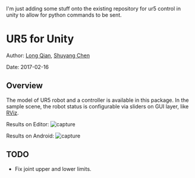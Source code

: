
I'm just adding some stuff onto the existing repository for ur5 control in unity to allow for python commands to be sent.

UR5 for Unity
===
Author: [Long Qian](http://longqian.me/aboutme), [Shuyang Chen](https://www.linkedin.com/in/shuyang-shawn-chen-346ab6109)

Date: 2017-02-16

## Overview
The model of UR5 robot and a controller is available in this package. In the sample scene, the robot status is configurable via sliders on GUI layer, like [RViz](http://wiki.ros.org/rviz).

Results on Editor:
![capture](capture_editor.png "Capture in Unity3D Editor")

Results on Android:
![capture](capture_android.png "Capture in Android devices")

## TODO
* Fix joint upper and lower limits.

